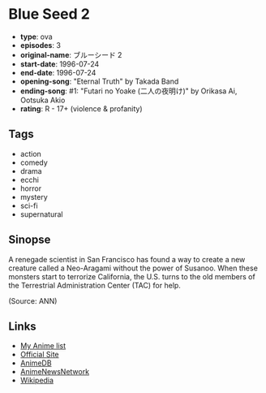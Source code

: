 # Blue Seed 2

-   **type**: ova
-   **episodes**: 3
-   **original-name**: ブルーシード 2
-   **start-date**: 1996-07-24
-   **end-date**: 1996-07-24
-   **opening-song**: "Eternal Truth" by Takada Band
-   **ending-song**: #1: "Futari no Yoake (二人の夜明け)" by Orikasa Ai, Ootsuka Akio
-   **rating**: R - 17+ (violence & profanity)

## Tags

-   action
-   comedy
-   drama
-   ecchi
-   horror
-   mystery
-   sci-fi
-   supernatural

## Sinopse

A renegade scientist in San Francisco has found a way to create a new creature called a Neo-Aragami without the power of Susanoo. When these monsters start to terrorize California, the U.S. turns to the old members of the Terrestrial Administration Center (TAC) for help.

(Source: ANN)

## Links

-   [My Anime list](https://myanimelist.net/anime/999/Blue_Seed_2)
-   [Official Site](http://www.production-ig.co.jp/contents/works_sp/0320_/index.html)
-   [AnimeDB](http://anidb.info/perl-bin/animedb.pl?show=anime&aid=385)
-   [AnimeNewsNetwork](http://www.animenewsnetwork.com/encyclopedia/anime.php?id=1815)
-   [Wikipedia](http://en.wikipedia.org/wiki/Blue_Seed)

